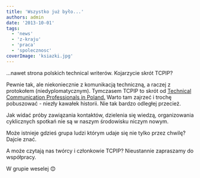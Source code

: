 ```yaml
---
title: 'Wszystko już było...'
authors: admin
date: '2013-10-01'
tags:
  - 'news'
  - 'z-kraju'
  - 'praca'
  - 'spolecznosc'
coverImage: 'ksiazki.jpg'
---
```


...nawet strona polskich technical writerów. Kojarzycie skrót TCPIP?

<!--truncate-->

Pewnie tak, ale niekoniecznie z komunikacją techniczną, a raczej z protokołem
(niedyplomatycznym). Tymczasem TCPIP to skrót od
[Technical Communication Professionals in Poland.](http://tcpip.com.pl/) Warto
tam zajrzeć i trochę pobuszować - niezły kawałek historii. Nie tak bardzo
odległej przecież.

Jak widać próby zawiązania kontaktów, dzielenia się wiedzą, organizowania
cyklicznych spotkań nie są w naszym środowisku niczym nowym.

Może istnieje gdzieś grupa ludzi którym udaje się nie tylko przez chwilę? Dajcie
znać.

A może czytają nas twórcy i członkowie TCPIP? Nieustannie zapraszamy do
współpracy.

W grupie weselej 😊
